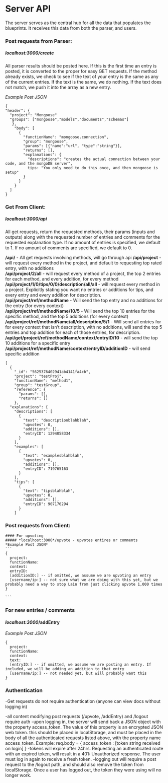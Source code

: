 # Server API

The server serves as the central hub for all the data that populates the blueprints. It receives this data from both the parser, and users.

### Post requests from Parser:
  ##### *localhost:3000*/create
   All parser results should be posted here. If this is the first time an entry is posted, it is converted to the proper for easy GET requests. If the method already exists, we check to see if the text of your entry is the same as any of the current entries. If the text is the same, we do nothing. If the text does not match, we push it into the array as a new entry.

   *Example Post JSON*
  ```
  {
  "header": {
    "project": "Mongoose"
    "groups": ["mongoose","models","documents","schemas"]
     },
      "body": [
        {
          "functionName": "mongoose.connection",
          "group": "mongoose",
          "params": [{"name":"url", "type":"string"}],
          "returns": [],
          "explanations": {
            "descriptions": "creates the actual connection between your code, and the mongoDB server",
            tips: "You only need to do this once, and then mongoose is setup"
          }
        }
      }
    ]
  }
  ```
  ### Get From Client:
  ##### *localhost*:3000/api
  All get requests, return the requested methods, their params (inputs and outputs) along with the requested number of entries and comments for the requested explanation type. If no amount of entries is specified, we default to 1. If no amount of comments are specified, we default to 0.


  **/api/** - All get requests involving methods, will go through api
  **/api/project** - will request every method in the project, and default to requesting top rated entry, with no additions <br>
  **/api/project/2/all** - will request every method of a project, the top 2 entries for each method, and every addition, for every method <br>
  **/api/project/1/0/tips/0/0/description/all/all** - will request every method in a project. Explicitly stating you want no entries or additions for tips, and every entry and every addition for description. <br>
  **/api/project/ref/methodName** - Will send the top entry and no additions for the entry (for every context) <br>
  **/api/project/ref/methodName/10/5** - Will send the top 10 entries for the specific method, and the top 5 additions (for every context) <br>
  **/api/project/ref/methodName/all/description/5/1** - Will send all entries for for every context that isn’t description, with no additions, will send the top 5 entries and top addition for each of those entries, for description. <br>
  **/api/get/project/ref/methodName/context/entryID/10** - will send the top 10 additions for a specific entry <br>
  **/api/project/ref/methodName/context/entryID/additionID** - will send specific addition <br>

  ```
  [
    {
      "_id": "5625376402941ab4141fa4cb",
      "project": "testProj",
      "functionName": "method1",
      "group": "testGroup",
      "reference": {
        "params": [],
        "returns": []
      },
    "explanations": {
      "descriptions": [
        {
          "text": "descriptionblahblah",
          "upvotes": 0,
          "additions": [],
          "entryID": 1294058334
        }
      ],
      "examples": [
        {
          "text": "examplesblahblah",
          "upvotes": 0,
          "additions": [],
          "entryID": 719765163
        }
      ],
      "tips": [
        {
          "text": "tipsblahblah",
          "upvotes": 0,
          "additions": [],
          "entryID": 907176294
        }
      ]
  ```
  ### Post requests from Client:
    #### For upvoting
    ##### *localhost:3000*/upvote - upvotes entires or comments
    *Example Post JSON*
    ```
    {
      project:
      functionName:
      context:
      entryID:
      [additionID:] -- if omitted, we assume we are upvoting an entry
      [username/ip:] -- not sure what we are doing with this yet, but we probably need a way to stop Lain from just clicking upvote 1,000 times
    }

    ```
  ### For new entries / comments
  #### *localhost:3000*/addEntry
  *Example Post JSON*
  ```
  {
    project:
    functionName:
    context:
    text:
    [entryID:] -- if omitted, we assume we are posting an entry. If       included, we will be adding an addition to that entry
    [username/ip:] -- not needed yet, but will probably want this
  }
  ```

  ### Authentication

  -Get requests do not require authentication (anyone can view docs without logging in)

  -all content modifying post requests (/upvote, /addEntry) and  /logout require auth
  -upon logging in, the server will send back a JSON object with the property access_token.  The value
  of this property is an encrypted JSON web token.  this should be placed in localStorage, and must be placed in the body of all the authenticated requests listed above, with the property name access_token.
  Example:
  req.body = { access_token : [token string received on login] }
  -tokens will expire after 24hrs.  Requesting an authenticated route with an expired token, will result in a 
  401: Unauthorized response.  The user must log in again to receive a fresh token.
  -logging out will require a post request to the /logout path, and should also remove the token from localStorage.
  Once a user has logged out, the token they were using will no longer work.


